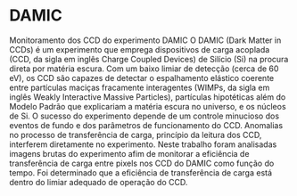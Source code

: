 # DAMIC
Monitoramento dos CCD do experimento DAMIC
O DAMIC (Dark Matter in CCDs) é um experimento que emprega dispositivos de carga acoplada (CCD, da sigla em inglês Charge Coupled Devices) de Silício (Si) na procura direta por matéria escura. Com um baixo limiar de detecção (cerca de 60 eV), os CCD são capazes de detectar o espalhamento elástico coerente entre partículas maciças fracamente interagentes (WIMPs, da sigla em inglês Weakly Interactive Massive Particles), partículas hipotéticas além do Modelo Padrão que explicariam a matéria escura no universo, e os núcleos de Si. O sucesso do experimento depende de um controle minucioso dos eventos de fundo e dos parâmetros de funcionamento do CCD. Anomalias no processo de transferência de carga, princípio da leitura dos CCD, interferem diretamente no experimento. Neste trabalho foram analisadas imagens brutas do experimento afim de monitorar a eficiência de transferência de carga entre pixels nos CCD do DAMIC como função do tempo. Foi determinado que a eficiência de transferência de carga está dentro do limiar adequado de operação do CCD.
